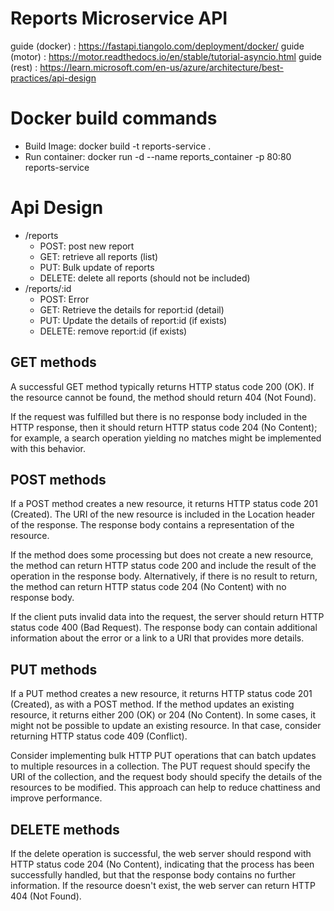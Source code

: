 # Reports Microservice API

guide (docker)  : https://fastapi.tiangolo.com/deployment/docker/
guide (motor)   : https://motor.readthedocs.io/en/stable/tutorial-asyncio.html
guide (rest)    : https://learn.microsoft.com/en-us/azure/architecture/best-practices/api-design

# Docker build commands
- Build Image: docker build -t reports-service .
- Run container: docker run -d --name reports_container -p 80:80 reports-service

# Api Design
- /reports
    - POST: post new report
    - GET: retrieve all reports (list)
    - PUT: Bulk update of reports
    - DELETE: delete all reports (should not be included)
- /reports/:id
    - POST: Error
    - GET: Retrieve the details for report:id (detail)
    - PUT: Update the details of report:id (if exists)
    - DELETE: remove report:id (if exists)


## GET methods
A successful GET method typically returns HTTP status code 200 (OK). If the resource cannot be found, the method should return 404 (Not Found).

If the request was fulfilled but there is no response body included in the HTTP response, then it should return HTTP status code 204 (No Content); for example, a search operation yielding no matches might be implemented with this behavior.

## POST methods
If a POST method creates a new resource, it returns HTTP status code 201 (Created). The URI of the new resource is included in the Location header of the response. The response body contains a representation of the resource.

If the method does some processing but does not create a new resource, the method can return HTTP status code 200 and include the result of the operation in the response body. Alternatively, if there is no result to return, the method can return HTTP status code 204 (No Content) with no response body.

If the client puts invalid data into the request, the server should return HTTP status code 400 (Bad Request). The response body can contain additional information about the error or a link to a URI that provides more details.

## PUT methods
If a PUT method creates a new resource, it returns HTTP status code 201 (Created), as with a POST method. If the method updates an existing resource, it returns either 200 (OK) or 204 (No Content). In some cases, it might not be possible to update an existing resource. In that case, consider returning HTTP status code 409 (Conflict).

Consider implementing bulk HTTP PUT operations that can batch updates to multiple resources in a collection. The PUT request should specify the URI of the collection, and the request body should specify the details of the resources to be modified. This approach can help to reduce chattiness and improve performance.

## DELETE methods
If the delete operation is successful, the web server should respond with HTTP status code 204 (No Content), indicating that the process has been successfully handled, but that the response body contains no further information. If the resource doesn't exist, the web server can return HTTP 404 (Not Found).